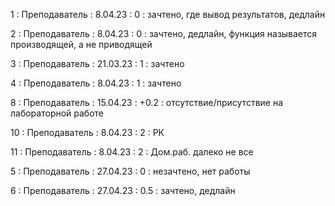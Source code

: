 1 : Преподаватель : 8.04.23 : 0 : зачтено, где вывод результатов, дедлайн

2 : Преподаватель : 8.04.23 : 0 : зачтено, дедлайн, функция называется производящей, а не приводящей

3 : Преподаватель : 21.03.23 : 1 : зачтено

4 : Преподаватель : 8.04.23 : 1 : зачтено

8 : Преподаватель : 15.04.23 : +0.2 : отсутствие/присутствие на лабораторной работе

10 : Преподаватель : 8.04.23 : 2 : РК

11 : Преподаватель : 8.04.23 : 2 : Дом.раб. далеко не все

5 : Преподаватель : 27.04.23 : 0 : незачтено, нет работы

6 : Преподаватель : 27.04.23 : 0.5 : зачтено, дедлайн

